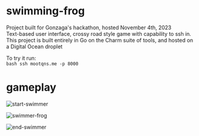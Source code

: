 # swimming-frog

Project built for Gonzaga's hackathon, hosted November 4th, 2023  
Text-based user interface, crossy road style game with capability to ssh in.   
This project is built entirely in Go on the Charm suite of tools, and hosted on a Digital Ocean droplet

To try it run:   
```bash ssh mootqns.me -p 8000```

# gameplay
![start-swimmer](https://github.com/mootqns/tui-ssh-game/assets/96968627/2212208c-d753-4dec-ac84-0fbe0fa78707)

![swimmer-frog](https://github.com/mootqns/tui-ssh-game/assets/96968627/35712f86-b4bd-42e2-beac-3711ea3204b4)

![end-swimmer](https://github.com/mootqns/tui-ssh-game/assets/96968627/08e81b45-b8e2-4f52-a845-5c4fb1877fef)
